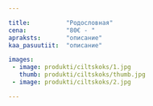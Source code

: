 ```yaml
---

title:          "Родословная"
cena:           "80€ - "
apraksts:       "описание"
kaa_pasuutiit:  "описание"

images:
 - image: produkti/ciltskoks/1.jpg
   thumb: produkti/ciltskoks/thumb.jpg
 - image: produkti/ciltskoks/2.jpg

---
```

